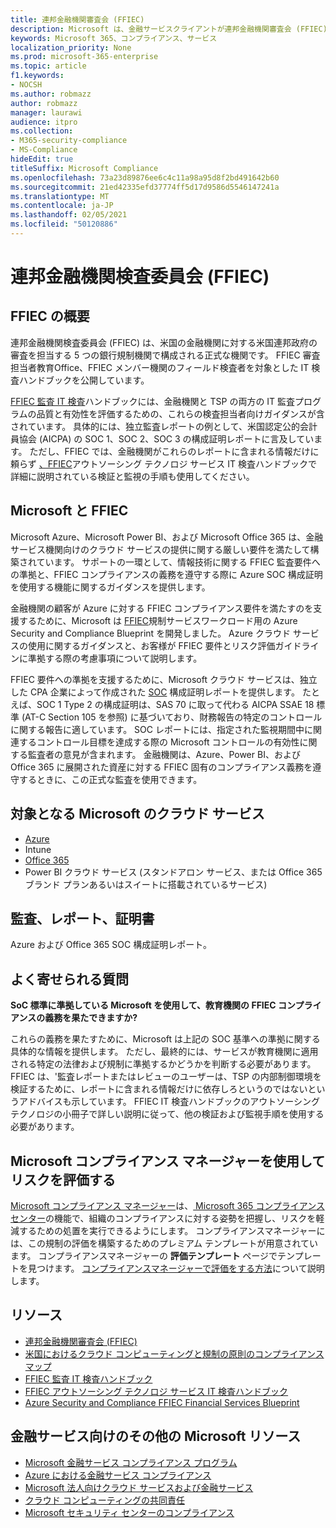 ```yaml
---
title: 連邦金融機関審査会 (FFIEC)
description: Microsoft は、金融サービスクライアントが連邦金融機関審査会 (FFIEC) の監査要件に準拠するのに役立ちます。
keywords: Microsoft 365、コンプライアンス、サービス
localization_priority: None
ms.prod: microsoft-365-enterprise
ms.topic: article
f1.keywords:
- NOCSH
ms.author: robmazz
author: robmazz
manager: laurawi
audience: itpro
ms.collection:
- M365-security-compliance
- MS-Compliance
hideEdit: true
titleSuffix: Microsoft Compliance
ms.openlocfilehash: 73a23d89876ee6c4c11a98a95d8f2bd491642b60
ms.sourcegitcommit: 21ed42335efd37774ff5d17d9586d5546147241a
ms.translationtype: MT
ms.contentlocale: ja-JP
ms.lasthandoff: 02/05/2021
ms.locfileid: "50120886"
---
```

# <a name="federal-financial-institutions-examination-council-ffiec"></a>連邦金融機関検査委員会 (FFIEC)

## <a name="ffiec-overview"></a>FFIEC の概要

連邦金融機関検査委員会 (FFIEC) は、米国の金融機関に対する米国連邦政府の審査を担当する 5 つの銀行規制機関で構成される正式な機関です。 FFIEC 審査担当者教育Office、FFIEC メンバー機関のフィールド検査者を対象とした IT 検査ハンドブックを公開しています。

[FFIEC 監査 IT 検査](https://ithandbook.ffiec.gov/it-booklets/audit.aspx)ハンドブックには、金融機関と TSP の両方の IT 監査プログラムの品質と有効性を評価するための、これらの検査担当者向けガイダンスが含されています。 具体的には、独立監査レポートの例として、米国認定公的会計員協会 (AICPA) の SOC 1、SOC 2、SOC 3 の構成証明レポートに言及しています。 ただし、FFIEC では、金融機関がこれらのレポートに含まれる情報だけに頼らず [、FFIEC](https://ithandbook.ffiec.gov/it-booklets/outsourcing-technology-services.aspx)アウトソーシング テクノロジ サービス IT 検査ハンドブックで詳細に説明されている検証と監視の手順も使用してください。

## <a name="microsoft-and-ffiec"></a>Microsoft と FFIEC

Microsoft Azure、Microsoft Power BI、および Microsoft Office 365 は、金融サービス機関向けのクラウド サービスの提供に関する厳しい要件を満たして構築されています。 サポートの一環として、情報技術に関する FFIEC 監査要件への準拠と、FFIEC コンプライアンスの義務を遵守する際に Azure SOC 構成証明を使用する機能に関するガイダンスを提供します。

金融機関の顧客が Azure に対する FFIEC コンプライアンス要件を満たすのを支援するために、Microsoft は [FFIEC](https://servicetrust.microsoft.com/ViewPage/FFIECBlueprint)規制サービスワークロード用の Azure Security and Compliance Blueprint を開発しました。 Azure クラウド サービスの使用に関するガイダンスと、お客様が FFIEC 要件とリスク評価ガイドラインに準拠する際の考慮事項について説明します。

FFIEC 要件への準拠を支援するために、Microsoft クラウド サービスは、独立した CPA 企業によって作成された [SOC](offering-SOC.md) 構成証明レポートを提供します。 たとえば、SOC 1 Type 2 の構成証明は、SAS 70 に取って代わる AICPA SSAE 18 標準 (AT-C Section 105 を参照) に基づいており、財務報告の特定のコントロールに関する報告に適しています。 SOC レポートには、指定された監視期間中に関連するコントロール目標を達成する際の Microsoft コントロールの有効性に関する監査者の意見が含まれます。 金融機関は、Azure、Power BI、および Office 365 に展開された資産に対する FFIEC 固有のコンプライアンス義務を遵守するときに、この正式な監査を使用できます。

## <a name="microsoft-in-scope-cloud-services"></a>対象となる Microsoft のクラウド サービス

- [Azure](https://aka.ms/AzureCompliance)
- Intune
- [Office 365](https://go.microsoft.com/fwlink/p/?LinkID=2077751)
- Power BI クラウド サービス (スタンドアロン サービス、または Office 365 ブランド プランあるいはスイートに搭載されているサービス)

## <a name="audits-reports-and-certificates"></a>監査、レポート、証明書

Azure および Office 365 SOC 構成証明レポート。

## <a name="frequently-asked-questions"></a>よく寄せられる質問

**SoC 標準に準拠している Microsoft を使用して、教育機関の FFIEC コンプライアンスの義務を果たできますか?**

これらの義務を果たすために、Microsoft は上記の SOC 基準への準拠に関する具体的な情報を提供します。 ただし、最終的には、サービスが教育機関に適用される特定の法律および規制に準拠するかどうかを判断する必要があります。 FFIEC は、'監査レポートまたはレビューのユーザーは、TSP の内部制御環境を検証するために、レポートに含まれる情報だけに依存しろというのではないというアドバイスも示しています。 FFIEC IT 検査ハンドブックのアウトソーシング テクノロジの小[](https://ithandbook.ffiec.gov/it-booklets/outsourcing-technology-services.aspx)冊子で詳しい説明に従って、他の検証および監視手順を使用する必要があります。

## <a name="use-microsoft-compliance-manager-to-assess-your-risk"></a>Microsoft コンプライアンス マネージャーを使用してリスクを評価する

[Microsoft コンプライアンス マネージャー](/microsoft-365/compliance/compliance-manager)は、[ Microsoft 365 コンプライアンス センター](/microsoft-365/compliance/microsoft-365-compliance-center)の機能で、組織のコンプライアンスに対する姿勢を把握し、リスクを軽減するための処置を実行できるようにします。 コンプライアンスマネージャーには、この規制の評価を構築するためのプレミアム テンプレートが用意されています。 コンプライアンスマネージャーの **評価テンプレート** ページでテンプレートを見つけます。 [コンプライアンスマネージャーで評価をする方法](/microsoft-365/compliance/compliance-manager-assessments)について説明します。

## <a name="resources"></a>リソース

- [連邦金融機関審査会 (FFIEC)](https://www.ffiec.gov/)
- [米国におけるクラウド コンピューティングと規制の原則のコンプライアンス マップ](https://servicetrust.microsoft.com/ViewPage/TrustDocuments?command=Download&downloadType=Document&downloadId=5b483567-00b0-4d86-96ae-ee887dadb61c&docTab=6d000410-c9e9-11e7-9a91-892aae8839ad_Compliance_Guides)
- [FFIEC 監査 IT 検査ハンドブック](https://ithandbook.ffiec.gov/it-booklets/audit.aspx)
- [FFIEC アウトソーシング テクノロジ サービス IT 検査ハンドブック](https://ithandbook.ffiec.gov/it-booklets/outsourcing-technology-services.aspx)
- [Azure Security and Compliance FFIEC Financial Services Blueprint](https://servicetrust.microsoft.com/ViewPage/FFIECBlueprint)

## <a name="other-microsoft-resources-for-financial-services"></a>金融サービス向けのその他の Microsoft リソース

- [Microsoft 金融サービス コンプライアンス プログラム](https://www.microsoft.com/download/details.aspx?id=55332)
- [Azure における金融サービス コンプライアンス](https://azure.microsoft.com/resources/videos/azurecon-2015-financial-services-compliance-in-azure/)
- [Microsoft 法人向けクラウド サービスおよび金融サービス](https://servicetrust.microsoft.com/viewpage/financialservicesoverview)
- [クラウド コンピューティングの共同責任](https://aka.ms/sharedresponsibility)
- [Microsoft セキュリティ センターのコンプライアンス](https://www.microsoft.com/trust-center/compliance/compliance-overview)
